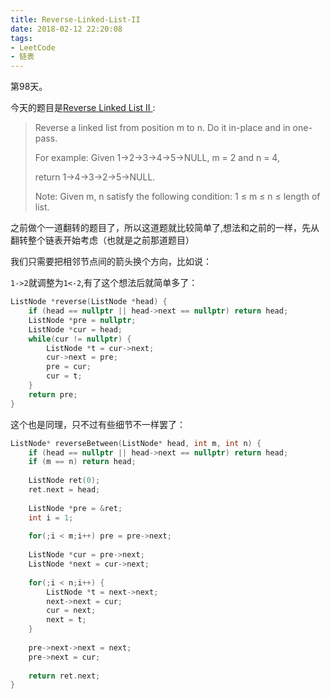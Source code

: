 ```yaml
---
title: Reverse-Linked-List-II
date: 2018-02-12 22:20:08
tags: 
- LeetCode
- 链表
---
```


第98天。

今天的题目是[Reverse Linked List II
](https://leetcode.com/problems/reverse-linked-list-ii/description/):

> Reverse a linked list from position m to n. Do it in-place and in one-pass.
>
> For example:
> Given 1->2->3->4->5->NULL, m = 2 and n = 4,
>
> return 1->4->3->2->5->NULL.
>
> Note:
> Given m, n satisfy the following condition:
> 1 ≤ m ≤ n ≤ length of list.

之前做个一道翻转的题目了，所以这道题就比较简单了,想法和之前的一样，先从翻转整个链表开始考虑（也就是之前那道题目）

我们只需要把相邻节点间的箭头换个方向，比如说：

`1->2`就调整为`1<-2`,有了这个想法后就简单多了：

```c++
ListNode *reverse(ListNode *head) {
    if (head == nullptr || head->next == nullptr) return head;
    ListNode *pre = nullptr;
    ListNode *cur = head;
    while(cur != nullptr) {
        ListNode *t = cur->next;
        cur->next = pre;
        pre = cur;
        cur = t;
    }
    return pre;
}
```

这个也是同理，只不过有些细节不一样罢了：

```c++
ListNode* reverseBetween(ListNode* head, int m, int n) {
    if (head == nullptr || head->next == nullptr) return head;
    if (m == n) return head;
    
    ListNode ret(0);
    ret.next = head;
    
    ListNode *pre = &ret;
    int i = 1;
    
    for(;i < m;i++) pre = pre->next;
    
    ListNode *cur = pre->next;
    ListNode *next = cur->next;
    
    for(;i < n;i++) {
        ListNode *t = next->next;
        next->next = cur;
        cur = next;
        next = t;
    }
    
    pre->next->next = next;
    pre->next = cur;
    
    return ret.next;
}
```